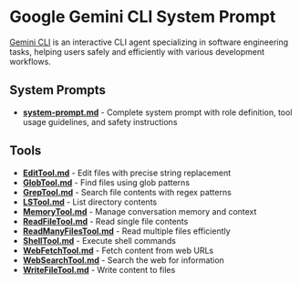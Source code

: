 # Google Gemini CLI System Prompt

[Gemini CLI](https://github.com/google-gemini/gemini-cli) is an interactive CLI agent specializing in software engineering tasks, helping users safely and efficiently with various development workflows.

## System Prompts

- **[system-prompt.md](system-prompt.md)** - Complete system prompt with role definition, tool usage guidelines, and safety instructions

## Tools

- **[EditTool.md](tools/EditTool.md)** - Edit files with precise string replacement
- **[GlobTool.md](tools/GlobTool.md)** - Find files using glob patterns
- **[GrepTool.md](tools/GrepTool.md)** - Search file contents with regex patterns
- **[LSTool.md](tools/LSTool.md)** - List directory contents
- **[MemoryTool.md](tools/MemoryTool.md)** - Manage conversation memory and context
- **[ReadFileTool.md](tools/ReadFileTool.md)** - Read single file contents
- **[ReadManyFilesTool.md](tools/ReadManyFilesTool.md)** - Read multiple files efficiently
- **[ShellTool.md](tools/ShellTool.md)** - Execute shell commands
- **[WebFetchTool.md](tools/WebFetchTool.md)** - Fetch content from web URLs
- **[WebSearchTool.md](tools/WebSearchTool.md)** - Search the web for information
- **[WriteFileTool.md](tools/WriteFileTool.md)** - Write content to files